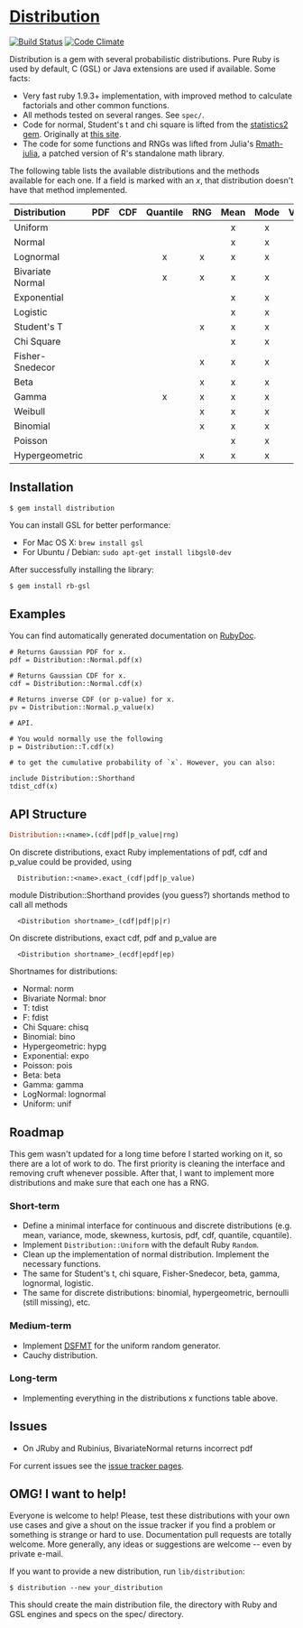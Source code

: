 # [Distribution](https://github.com/sciruby/distribution)

[![Build Status](https://travis-ci.org/SciRuby/distribution.svg?branch=master)](https://travis-ci.org/SciRuby/distribution)
[![Code Climate](https://codeclimate.com/github/SciRuby/distribution/badges/gpa.svg)](https://codeclimate.com/github/SciRuby/distribution)

Distribution is a gem with several probabilistic distributions. Pure Ruby is used by default, C (GSL) or Java extensions are used if available. Some facts:

- Very fast ruby 1.9.3+ implementation, with improved method to calculate factorials and other common functions.
- All methods tested on several ranges. See `spec/`.
- Code for normal, Student's t and chi square is lifted from the [statistics2 gem](https://rubygems.org/gems/statistics2). Originally at [this site](http://blade.nagaokaut.ac.jp/~sinara/ruby/math/statistics2).
- The code for some functions and RNGs was lifted from Julia's [Rmath-julia](https://github.com/JuliaLang/Rmath-julia), a patched version of R's standalone math library.

The following table lists the available distributions and the methods available for each one. If a field is marked with an *x*, that distribution doesn't have that method implemented.

| Distribution     | PDF | CDF | Quantile | RNG | Mean | Mode | Variance | Skewness | Kurtosis | Entropy |
| :--------------- | :-: | :-: | :------: | :-: | :--: | :--: | :------: | :------: | :------: | :-----: |
| Uniform          |     |     |          |     | x    | x    | x        | x        | x        | x       |
| Normal           |     |     |          |     | x    | x    | x        | x        | x        | x       |
| Lognormal        |     |     | x        | x   | x    | x    | x        | x        | x        | x       |
| Bivariate Normal |     |     | x        | x   | x    | x    | x        | x        | x        | x       |
| Exponential      |     |     |          |     | x    | x    | x        | x        | x        | x       |
| Logistic         |     |     |          |     | x    | x    | x        | x        | x        | x       |
| Student's T      |     |     |          | x   | x    | x    | x        | x        | x        | x       |
| Chi Square       |     |     |          |     | x    | x    | x        | x        | x        | x       |
| Fisher-Snedecor  |     |     |          | x   | x    | x    | x        | x        | x        | x       |
| Beta             |     |     |          | x   | x    | x    | x        | x        | x        | x       |
| Gamma            |     |     | x        | x   | x    | x    | x        | x        | x        | x       |
| Weibull          |     |     |          | x   | x    | x    | x        | x        | x        | x       |
| Binomial         |     |     |          | x   | x    | x    | x        | x        | x        | x       |
| Poisson          |     |     |          |     | x    | x    | x        | x        | x        | x       |
| Hypergeometric   |     |     |          | x   | x    | x    | x        | x        | x        | x       |

## Installation

```
$ gem install distribution
```

You can install GSL for better performance:

* For Mac OS X: `brew install gsl`
* For Ubuntu / Debian: `sudo apt-get install libgsl0-dev`

After successfully installing the library:

```bash
$ gem install rb-gsl
```

## Examples

You can find automatically generated documentation on [RubyDoc](http://www.rubydoc.info/github/sciruby/distribution/master).

```
# Returns Gaussian PDF for x.
pdf = Distribution::Normal.pdf(x)

# Returns Gaussian CDF for x.
cdf = Distribution::Normal.cdf(x)

# Returns inverse CDF (or p-value) for x.
pv = Distribution::Normal.p_value(x)

# API.

# You would normally use the following
p = Distribution::T.cdf(x)

# to get the cumulative probability of `x`. However, you can also:

include Distribution::Shorthand
tdist_cdf(x)
```

## API Structure

```ruby
Distribution::<name>.(cdf|pdf|p_value|rng)
```

On discrete distributions, exact Ruby implementations of pdf, cdf and p_value could be provided, using

```
  Distribution::<name>.exact_(cdf|pdf|p_value)
```

module Distribution::Shorthand provides (you guess?) shortands method to call all methods

```
  <Distribution shortname>_(cdf|pdf|p|r)
```

On discrete distributions, exact cdf, pdf and p_value are

```
  <Distribution shortname>_(ecdf|epdf|ep)
```

Shortnames for distributions:

  * Normal: norm
  * Bivariate Normal: bnor
  * T: tdist
  * F: fdist
  * Chi Square: chisq
  * Binomial: bino
  * Hypergeometric: hypg
  * Exponential: expo
  * Poisson: pois
  * Beta: beta
  * Gamma: gamma
  * LogNormal: lognormal
  * Uniform: unif

## Roadmap

This gem wasn't updated for a long time before I started working on it, so there are a lot of work to do. The first priority is cleaning the interface and removing cruft whenever possible. After that, I want to implement more distributions and make sure that each one has a RNG.

### Short-term

- Define a minimal interface for continuous and discrete distributions (e.g. mean, variance, mode, skewness, kurtosis, pdf, cdf, quantile, cquantile).
- Implement `Distribution::Uniform` with the default Ruby `Random`.
- Clean up the implementation of normal distribution. Implement the necessary functions.
- The same for Student's t, chi square, Fisher-Snedecor, beta, gamma, lognormal, logistic.
- The same for discrete distributions: binomial, hypergeometric, bernoulli (still missing), etc.

### Medium-term

- Implement [DSFMT](http://www.math.sci.hiroshima-u.ac.jp/~m-mat/MT/SFMT/) for the uniform random generator.
- Cauchy distribution.

### Long-term

- Implementing everything in the distributions x functions table above.

## Issues

* On JRuby and Rubinius, BivariateNormal returns incorrect pdf

For current issues see the [issue tracker pages](https://github.com/sciruby/distribution/issues).

## OMG! I want to help!

Everyone is welcome to help! Please, test these distributions with your own use
cases and give a shout on the issue tracker if you find a problem or something
is strange or hard to use. Documentation pull requests are totally welcome.
More generally, any ideas or suggestions are welcome -- even by private e-mail.

If you want to provide a new distribution, run `lib/distribution`:

```
$ distribution --new your_distribution
```

This should create the main distribution file, the directory with Ruby and GSL engines and specs on the spec/ directory.
